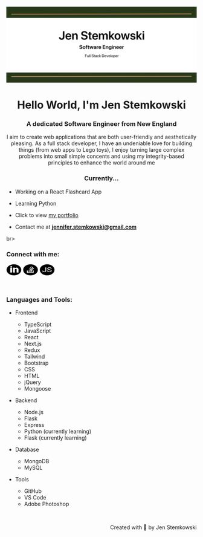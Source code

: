 ![logo](readme-banner.jpg)

<h1 align="center">Hello World, I'm Jen Stemkowski</h1>
<h3 align="center">A dedicated Software Engineer from New England</h3>
<p align="center">I aim to create web applications that are both user-friendly and aesthetically pleasing.  As a full stack developer, I have an undeniable love for building things (from web apps to Lego toys), I enjoy turning large complex problems into small simple concents and using my integrity-based principles to enhance the world around me</p>

<h3 align="center">Currently...</h3>

- Working on a React Flashcard App

- Learning Python

- Click to view [my portfolio](https://main--elegant-manatee-16206a.netlify.app/)

- Contact me at **jennifer.stemkowski@gmail.com**

br>
<h3 align="left">Connect with me:</h3>
<p align="left">
<a href="https://www.linkedin.com/in/jennifer-s-913445265/" target="blank"><img align="center" src="https://github.com/jenstem/jenstem/blob/main/linkedInIcon.png" alt="LinkedIn" height="30" width="40" /></a>
<a href="https://stackoverflow.com/users/22820388/astranova" target="blank"><img align="center" src="https://github.com/jenstem/jenstem/blob/main/stackoverflowIcon.png" alt="Stack Overflow" height="30" width="40" /></a>
<a href="https://stackoverflow.com/users/22820388/astranova" target="blank"><img align="center" src="https://github.com/jenstem/jenstem/blob/main/portfolioIcon.png" alt="My Portfolio" height="30" width="40" /></a>
</p>
<br>

<h3 align="left">Languages and Tools:</h3>

- Frontend
    - TypeScript
    - JavaScript
    - React
    - Next.js
    - Redux
    - Tailwind
    - Bootstrap
    - CSS
    - HTML
    - jQuery
    - Mongoose


- Backend
    - Node.js
    - Flask
    - Express
    - Python (currently learning)
    - Flask (currently learning)


- Database
    - MongoDB
    - MySQL


- Tools
    - GitHub
    - VS Code
    - Adobe Photoshop


<br>
<p align="right" > Created with 💚 by Jen Stemkowski</a></p>
